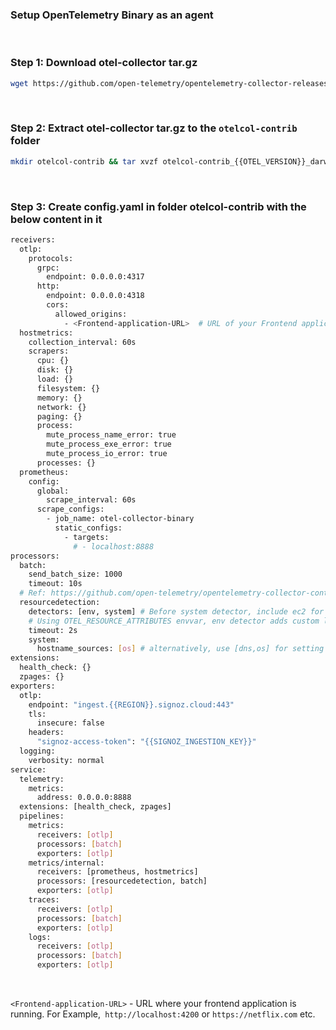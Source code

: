 ### Setup OpenTelemetry Binary as an agent
&nbsp;

### Step 1: Download otel-collector tar.gz
```bash
wget https://github.com/open-telemetry/opentelemetry-collector-releases/releases/download/v{{OTEL_VERSION}}/otelcol-contrib_{{OTEL_VERSION}}_darwin_amd64.tar.gz
```
&nbsp;

### Step 2: Extract otel-collector tar.gz to the `otelcol-contrib` folder
```bash
mkdir otelcol-contrib && tar xvzf otelcol-contrib_{{OTEL_VERSION}}_darwin_amd64.tar.gz -C otelcol-contrib
```
&nbsp;

### Step 3: Create config.yaml in folder otelcol-contrib with the below content in it
```bash
receivers:
  otlp:
    protocols:
      grpc:
        endpoint: 0.0.0.0:4317
      http:
        endpoint: 0.0.0.0:4318
        cors:
          allowed_origins:
            - <Frontend-application-URL>  # URL of your Frontend application. Example -> http://localhost:4200, https://netflix.com etc.
  hostmetrics:
    collection_interval: 60s
    scrapers:
      cpu: {}
      disk: {}
      load: {}
      filesystem: {}
      memory: {}
      network: {}
      paging: {}
      process:
        mute_process_name_error: true
        mute_process_exe_error: true
        mute_process_io_error: true
      processes: {}
  prometheus:
    config:
      global:
        scrape_interval: 60s
      scrape_configs:
        - job_name: otel-collector-binary
          static_configs:
            - targets:
              # - localhost:8888
processors:
  batch:
    send_batch_size: 1000
    timeout: 10s
  # Ref: https://github.com/open-telemetry/opentelemetry-collector-contrib/blob/main/processor/resourcedetectionprocessor/README.md
  resourcedetection:
    detectors: [env, system] # Before system detector, include ec2 for AWS, gcp for GCP and azure for Azure.
    # Using OTEL_RESOURCE_ATTRIBUTES envvar, env detector adds custom labels.
    timeout: 2s
    system:
      hostname_sources: [os] # alternatively, use [dns,os] for setting FQDN as host.name and os as fallback
extensions:
  health_check: {}
  zpages: {}
exporters:
  otlp:
    endpoint: "ingest.{{REGION}}.signoz.cloud:443"
    tls:
      insecure: false
    headers:
      "signoz-access-token": "{{SIGNOZ_INGESTION_KEY}}"
  logging:
    verbosity: normal
service:
  telemetry:
    metrics:
      address: 0.0.0.0:8888
  extensions: [health_check, zpages]
  pipelines:
    metrics:
      receivers: [otlp]
      processors: [batch]
      exporters: [otlp]
    metrics/internal:
      receivers: [prometheus, hostmetrics]
      processors: [resourcedetection, batch]
      exporters: [otlp]
    traces:
      receivers: [otlp]
      processors: [batch]
      exporters: [otlp]
    logs:
      receivers: [otlp]
      processors: [batch]
      exporters: [otlp]
```

&nbsp;

`<Frontend-application-URL>` - URL where your frontend application is running. For Example,` http://localhost:4200` or `https://netflix.com` etc.